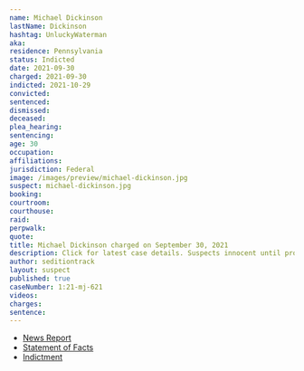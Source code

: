 ```yaml
---
name: Michael Dickinson
lastName: Dickinson
hashtag: UnluckyWaterman
aka:
residence: Pennsylvania
status: Indicted
date: 2021-09-30
charged: 2021-09-30
indicted: 2021-10-29
convicted:
sentenced:
dismissed:
deceased:
plea_hearing:
sentencing:
age: 30
occupation:
affiliations:
jurisdiction: Federal
image: /images/preview/michael-dickinson.jpg
suspect: michael-dickinson.jpg
booking:
courtroom:
courthouse:
raid:
perpwalk:
quote:
title: Michael Dickinson charged on September 30, 2021
description: Click for latest case details. Suspects innocent until proven guilty.
author: seditiontrack
layout: suspect
published: true
caseNumber: 1:21-mj-621
videos:
charges:
sentence:
---
```

- [News Report](https://www.inquirer.com/news/capitol-riot-arrest-michael-dickinson-philadelphia-20211006.html)
- [Statement of Facts](https://www.justice.gov/usao-dc/case-multi-defendant/file/1439961/download)
- [Indictment](https://extremism.gwu.edu/sites/g/files/zaxdzs2191/f/Michael%20Dickinson%20Indictment.pdf)
